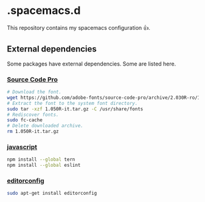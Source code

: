 # .spacemacs.d

This repository contains my spacemacs configuration :+1:.

## External dependencies

Some packages have external dependencies. Some are listed here.

### [Source Code Pro](https://github.com/adobe-fonts/source-code-pro)

```bash
# Download the font.
wget https://github.com/adobe-fonts/source-code-pro/archive/2.030R-ro/1.050R-it.tar.gz
# Extract the font to the system font directory.
sudo tar -xzf 1.050R-it.tar.gz -C /usr/share/fonts
# Rediscover fonts.
sudo fc-cache
# Delete downloaded archive.
rm 1.050R-it.tar.gz
```

### [javascript](http://spacemacs.org/layers/+lang/javascript/README.html)

```bash
npm install --global tern
npm install --global eslint
```

### [editorconfig](http://editorconfig.org/)

```bash
sudo apt-get install editorconfig
```
